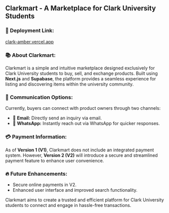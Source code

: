 ## Clarkmart - A Marketplace for Clark University Students  

### 🚀 **Deployment Link:**  
[clark-amber.vercel.app](https://clark-amber.vercel.app)  

### 📚 **About Clarkmart:**  
Clarkmart is a simple and intuitive marketplace designed exclusively for Clark University students to buy, sell, and exchange products. Built using **Next.js** and **Supabase**, the platform provides a seamless experience for listing and discovering items within the university community.  

### 🔗 **Communication Options:**  
Currently, buyers can connect with product owners through two channels:  
- 📧 **Email:** Directly send an inquiry via email.  
- 📱 **WhatsApp:** Instantly reach out via WhatsApp for quicker responses.  

### 💳 **Payment Information:**  
As of **Version 1 (V1)**, Clarkmart does not include an integrated payment system. However, **Version 2 (V2)** will introduce a secure and streamlined payment feature to enhance user convenience.  

### 🔥 **Future Enhancements:**  
- Secure online payments in V2.  
- Enhanced user interface and improved search functionality.  

Clarkmart aims to create a trusted and efficient platform for Clark University students to connect and engage in hassle-free transactions.
